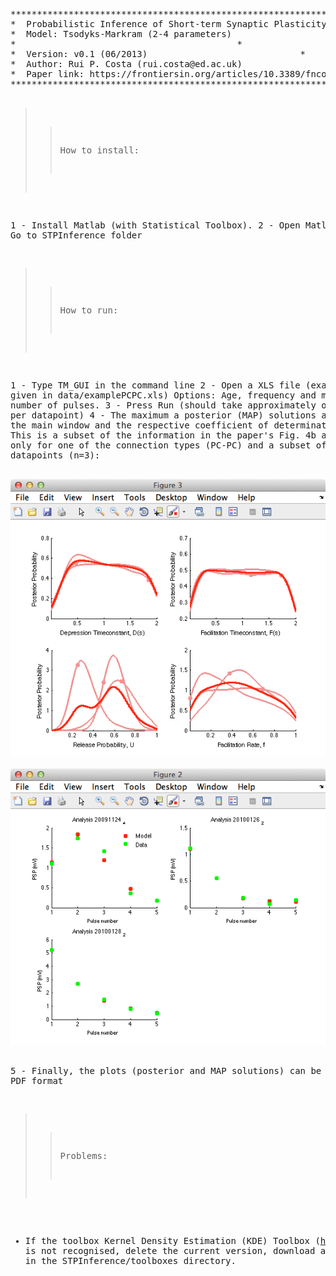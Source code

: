 <html><pre>
********************************************************************************
*  Probabilistic Inference of Short-term Synaptic Plasticity - inference code  *
*  Model: Tsodyks-Markram (2-4 parameters)				       *
*									       *
*  Version: v0.1 (06/2013)						       *
*  Author: Rui P. Costa (rui.costa@ed.ac.uk)				       *
*  Paper link: https://frontiersin.org/articles/10.3389/fncom.2013.00075    *
********************************************************************************

>> How to install:

 1 - Install Matlab (with Statistical Toolbox).
 2 - Open Matlab > Go to STPInference folder

>> How to run:

 1 - Type TM_GUI in the command line
 2 - Open a XLS file (example given in data/examplePCPC.xls) Options:
      Age, frequency and minimum number of pulses.
 3 - Press Run (should take approximately one minute per datapoint) 
 4 - The maximum a posterior (MAP) solutions are given in the main
 window and the respective coefficient of determination (R^2). This is
 a subset of the information in the paper's Fig. 4b and Fig. 6a, only
 for one of the connection types (PC-PC) and a subset of the
 datapoints (n=3):

<img src="./screenshot.png" alt="screenshot">

<img src="./screenshot2.png" alt="screenshot">

 5 - Finally, the plots (posterior and MAP solutions) can be saved in
 PDF format

>> Problems:

   - If the toolbox Kernel Density Estimation (KDE) Toolbox
     (http://www.ics.uci.edu/~ihler/code/kde.html) is not recognised,
     delete the current version, download and compile it in the
     STPInference/toolboxes directory.

</pre></html>
